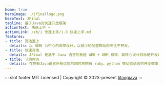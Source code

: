 ```yaml
---
home: true
heroImage: ./jfinallogo.png
heroText: JFinal
tagline: 基于Java的快速开放框架
actionText: 快速上手 →
actionLink: /zh/1 快速上手/1.0 快速上手.md
features:
- title: 简洁至上
  details: 以 编码 为中心的框架设计，以最少的配置帮助你专注于开发。
- title: 快速开发
  details: JFinal 是基于 Java 语言的极速 WEB + ORM 框架，其核心设计目标是开发迅速、代码量少、学习简单、功能强大、轻量级、易扩展、Restful。
- title: 节约时间
  details: 在拥有Java语言所有优势的同时再拥有 ruby、python 等动态语言的开发效率！为您节约更多时间，去陪恋人、家人和朋友 ;)
---
```


::: slot footer
MIT Licensed | Copyright © 2023-present [litongjava](https://github.com/litongjava)
:::
